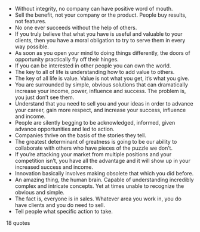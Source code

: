  - Without integrity, no company can have positive word of mouth.
 - Sell the benefit, not your company or the product. People buy results, not features.
 - No one ever succeeds without the help of others.
 - If you truly believe that what you have is useful and valuable to your clients, then you have a moral obligation to try to serve them in every way possible.
 - As soon as you open your mind to doing things differently, the doors of opportunity practically fly off their hinges.
 - If you can be interested in other people you can own the world.
 - The key to all of life is understanding how to add value to others.
 - The key of all life is value. Value is not what you get, it’s what you give.
 - You are surrounded by simple, obvious solutions that can dramatically increase your income, power, influence and success. The problem is, you just don’t see them.
 - Understand that you need to sell you and your ideas in order to advance your career, gain more respect, and increase your success, influence and income.
 - People are silently begging to be acknowledged, informed, given advance opportunities and led to action.
 - Companies thrive on the basis of the stories they tell.
 - The greatest determinant of greatness is going to be our ability to collaborate with others who have pieces of the puzzle we don’t.
 - If you’re attacking your market from multiple positions and your competition isn’t, you have all the advantage and it will show up in your increased success and income.
 - Innovation basically involves making obsolete that which you did before.
 - An amazing thing, the human brain. Capable of understanding incredibly complex and intricate concepts. Yet at times unable to recognize the obvious and simple.
 - The fact is, everyone is in sales. Whatever area you work in, you do have clients and you do need to sell.
 - Tell people what specific action to take.

18 quotes